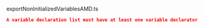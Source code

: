 exportNonInitializedVariablesAMD.ts
```json
A variable declaration list must have at least one variable declarator.
```
